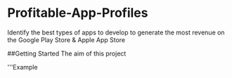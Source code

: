 # Profitable-App-Profiles
Identify the best types of apps to develop to generate the most revenue on the Google Play Store &amp; Apple App Store

##Getting Started
The aim of this project

'''Example
